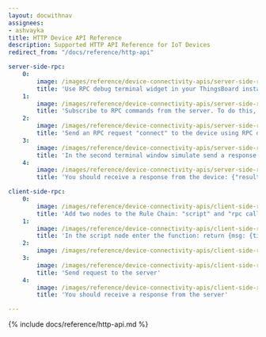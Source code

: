 ```yaml
---
layout: docwithnav
assignees:
- ashvayka
title: HTTP Device API Reference
description: Supported HTTP API Reference for IoT Devices
redirect_from: "/docs/reference/http-api"

server-side-rpc:
    0:
        image: /images/reference/device-connectivity-apis/server-side-rpc-http-1-ce.png
        title: 'Use RPC debug terminal widget in your ThingsBoard instance'
    1:
        image: /images/reference/device-connectivity-apis/server-side-rpc-http-2-ce.png
        title: 'Subscribe to RPC commands from the server. To do this, in the first terminal window send GET request with observe flag'
    2:
        image: /images/reference/device-connectivity-apis/server-side-rpc-http-3-ce.png
        title: 'Send an RPC request "connect" to the device using RPC debug terminal widget'
    3:
        image: /images/reference/device-connectivity-apis/server-side-rpc-http-4-ce.png
        title: 'In the second terminal window simulate send a response from the device to the server'
    4:
        image: /images/reference/device-connectivity-apis/server-side-rpc-http-5-ce.png
        title: 'You should receive a response from the device: {"result":"ok"}'

client-side-rpc:
    0:
        image: /images/reference/device-connectivity-apis/client-side-rpc-1-ce.png
        title: 'Add two nodes to the Rule Chain: "script" and "rpc call reply"'
    1:
        image: /images/reference/device-connectivity-apis/client-side-rpc-2-ce.png
        title: 'In the script node enter the function: return {msg: {time:String(new Date())}, metadata: metadata, msgType: msgType};'
    2:
        image: /images/reference/device-connectivity-apis/client-side-rpc-3-ce.png
    3:
        image: /images/reference/device-connectivity-apis/client-side-rpc-http-4-ce.png
        title: 'Send request to the server'
    4:
        image: /images/reference/device-connectivity-apis/client-side-rpc-http-5-ce.png
        title: 'You should receive a response from the server'

---
```


{% include docs/reference/http-api.md %}
